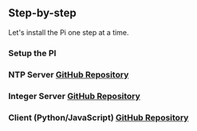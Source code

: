 ## Step-by-step

Let's install the Pi one step at a time.

### Setup the PI


### **NTP Server** [GitHub Repository](https://github.com/EloiStree/2025_01_01_HelloPiOsNtpServer)  
### **Integer Server** [GitHub Repository](https://github.com/EloiStree/2025_01_01_HelloMetaMaskPushToIID)  
### **Client (Python/JavaScript)** [GitHub Repository](https://github.com/EloiStree/2025_03_14_WsNtpIntRaspberryPiClientPyJS)  

